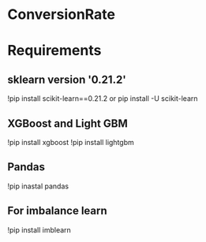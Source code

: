 # ConversionRate

# Requirements  

## sklearn version '0.21.2'
!pip install scikit-learn==0.21.2 
or
pip install -U scikit-learn

## XGBoost and Light GBM
!pip install xgboost
!pip install lightgbm

## Pandas 
!pip inastal pandas


## For imbalance learn
!pip install imblearn